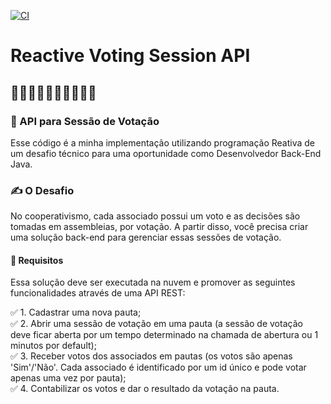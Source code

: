[![CI](https://github.com/gustavoteixeiradev/Reactive-Voting-Session-API/actions/workflows/gradle.yml/badge.svg)](https://github.com/gustavoteixeiradev/Reactive-Voting-Session-API/actions/workflows/gradle.yml)

# Reactive Voting Session API

## 🙋‍♂️🙋‍♀️🙋💁💁‍♂️💁‍♀️

### 🧙 API para Sessão de Votação 

Esse código é a minha implementação utilizando programação Reativa de um desafio técnico para uma oportunidade como
Desenvolvedor Back-End Java.

### ✍️ O Desafio

No cooperativismo, cada associado possui um voto e as decisões são tomadas em assembleias, por votação. A partir disso,
você precisa criar uma solução back-end para gerenciar essas sessões de votação.

#### 📝 Requisitos

Essa solução deve ser executada na nuvem e promover as seguintes funcionalidades através de uma API REST:

✅ 1. Cadastrar uma nova pauta;
<br>
✅ 2. Abrir uma sessão de votação em uma pauta (a sessão de votação deve ficar aberta por um tempo determinado na chamada
de abertura ou 1 minutos por default);
<br>
✅ 3. Receber votos dos associados em pautas (os votos são apenas 'Sim'/'Não'. Cada associado é identificado por um id
único e pode votar apenas uma vez por pauta);
<br>
✅ 4. Contabilizar os votos e dar o resultado da votação na pauta. 